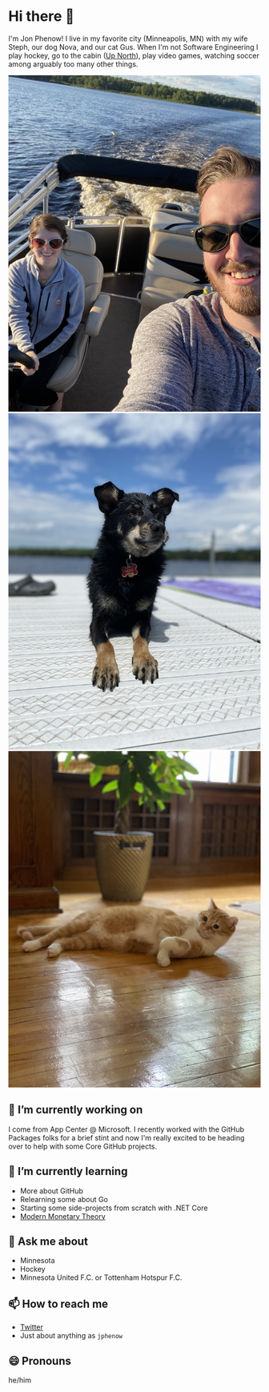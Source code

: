 # Hi there 👋

I'm Jon Phenow! I live in my favorite city (Minneapolis, MN) with my wife Steph, our dog Nova, and our cat Gus. When I'm not Software Engineering I play hockey, go to the cabin ([Up North](https://www.youtube.com/watch?v=8OT684hsC7U)), play video games, watching soccer among arguably too many other things.

![](./jon-steph.jpeg) ![](./nova.jpeg) ![](./gus.jpeg)

## 🔭 I’m currently working on

I come from App Center @ Microsoft. I recently worked with the GitHub Packages folks for a brief stint and now I'm really excited to be heading over to help with some Core GitHub projects.

## 🌱 I’m currently learning

* More about GitHub
* Relearning some about Go
* Starting some side-projects from scratch with .NET Core
* [Modern Monetary Theory](https://www.amazon.com/Deficit-Myth-Monetary-Peoples-Economy/dp/1541736184)

## 💬 Ask me about

* Minnesota
* Hockey
* Minnesota United F.C. or Tottenham Hotspur F.C.

## 📫 How to reach me

* [Twitter](https://twitter.com/jphenow)
* Just about anything as `jphenow`

## 😄 Pronouns

he/him
